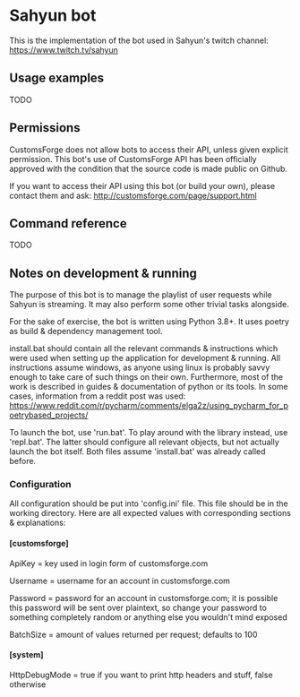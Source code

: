 
# Sahyun bot

This is the implementation of the bot used in Sahyun's twitch channel:
https://www.twitch.tv/sahyun

## Usage examples

TODO

## Permissions

CustomsForge does not allow bots to access their API, unless given explicit permission.
This bot's use of CustomsForge API has been officially approved with the condition that the
source code is made public on Github.

If you want to access their API using this bot (or build your own), please contact them and ask:
http://customsforge.com/page/support.html

## Command reference

TODO

## Notes on development & running

The purpose of this bot is to manage the playlist of user requests while Sahyun is streaming.
It may also perform some other trivial tasks alongside.

For the sake of exercise, the bot is written using Python 3.8+. It uses poetry as build & dependency 
management tool.

install.bat should contain all the relevant commands & instructions which were used when setting up
the application for development & running. All instructions assume windows, as anyone using linux is
probably savvy enough to take care of such things on their own. Furthermore, most of the work is
described in guides & documentation of python or its tools. In some cases, information from a reddit
post was used:
https://www.reddit.com/r/pycharm/comments/elga2z/using_pycharm_for_poetrybased_projects/

To launch the bot, use 'run.bat'. To play around with the library instead, use 'repl.bat'.
The latter should configure all relevant objects, but not actually launch the bot itself.
Both files assume 'install.bat' was already called before.

### Configuration

All configuration should be put into 'config.ini' file. This file should be in the working
directory. Here are all expected values with corresponding sections & explanations:

#### [customsforge]

ApiKey = key used in login form of customsforge.com

Username = username for an account in customsforge.com

Password = password for an account in customsforge.com;
it is possible this password will be sent over plaintext, so change your password to something
completely random or anything else you wouldn't mind exposed

BatchSize = amount of values returned per request; defaults to 100

#### [system]

HttpDebugMode = true if you want to print http headers and stuff, false otherwise
